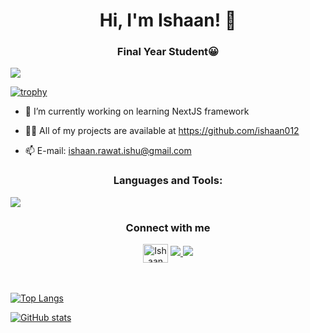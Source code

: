 <h1 align="center"> Hi, I'm Ishaan! 👋</h1>

<h3 align ="center">Final Year Student😀</h3>

![](https://visitor-badge.laobi.icu/badge?page_id=ishaan012.ishaan012)

[![trophy](https://github-profile-trophy.vercel.app/?username=ishaan012)](https://github.com/ryo-ma/github-profile-trophy)

 - 🔭 I’m currently working on learning NextJS framework 

 - 👨‍💻 All of my projects are available at https://github.com/ishaan012

 - 📫 E-mail: ishaan.rawat.ishu@gmail.com



<h3 align="center">Languages and Tools:</h3>
<a align="center" href="https://skillicons.dev">
    <img src="https://skillicons.dev/icons?i=cpp,js,py,react,nextjs,nodejs,express,mongodb,mysql,django,bootstrap,tailwind" />
</a>

<br>

<h3 align="center">Connect with me</h3>
<p align="center">
<a href="https://www.linkedin.com/in/ishaan-rawat-b51b13230/" target="blank"><img align="center" src="https://raw.githubusercontent.com/rahuldkjain/github-profile-readme-generator/master/src/images/icons/Social/linked-in-alt.svg" alt="Ishaan Rawat" height="30" width="40" /></a>
<a href="https://www.instagram.com/_ishaanrawat?igsh=c2ZmNHQzMHp6OW4y" target="blank"><img src="https://skillicons.dev/icons?i=instagram" </a>
<a href="https://twitter.com/Ishaan_rawat12" target="blank"><img src="https://skillicons.dev/icons?i=twitter" </a>
</p>

<br><br>
![Top Langs](https://github-readme-stats.vercel.app/api/top-langs/?username=ishaan012&theme=tokyonight)

![GitHub stats](https://github-readme-stats.vercel.app/api?username=ishaan012&show_icons=true&theme=tokyonight)
